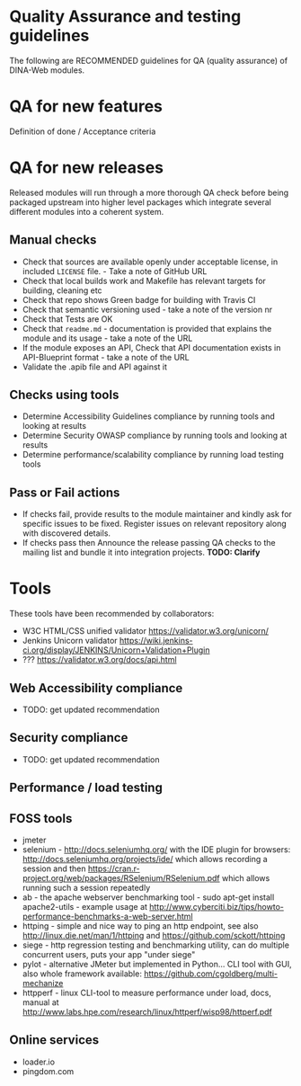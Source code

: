 
# Quality Assurance and testing guidelines

The following are RECOMMENDED guidelines for QA (quality assurance) of DINA-Web modules.

# QA for new features

Definition of done / 
Acceptance criteria

# QA for new releases

Released modules will run through a more thorough QA check before being packaged upstream into higher level packages which integrate several different modules into a coherent system. 

## Manual checks

- Check that sources are available openly under acceptable license, in included `LICENSE` file.  - Take a note of GitHub URL
- Check that local builds work and Makefile has relevant targets for building, cleaning etc
- Check that repo shows Green badge for building with Travis CI
- Check that semantic versioning used - take a note of the version nr
- Check that Tests are OK
- Check that `readme.md` - documentation is provided that explains the module and its usage - take a note of the URL
- If the module exposes an API, Check that API documentation exists in API-Blueprint format - take a note of the URL
- Validate the .apib file and API against it

## Checks using tools
  
- Determine Accessibility Guidelines compliance by running tools and looking at results
- Determine Security OWASP compliance by running tools and looking at results
- Determine performance/scalability compliance by running load testing tools

## Pass or Fail actions
  
- If checks fail, provide results to the module maintainer and kindly ask for specific issues to be fixed. Register issues on relevant repository along with discovered details.
- If checks pass then Announce the release passing QA checks to the mailing list and bundle it into integration projects. **TODO: Clarify**

# Tools

These tools have been recommended by collaborators:

- W3C HTML/CSS unified validator https://validator.w3.org/unicorn/
- Jenkins Unicorn validator https://wiki.jenkins-ci.org/display/JENKINS/Unicorn+Validation+Plugin
- ??? https://validator.w3.org/docs/api.html

## Web Accessibility compliance

- TODO: get updated recommendation

## Security compliance

- TODO: get updated recommendation

## Performance / load testing

## FOSS tools

  - jmeter
  - selenium - http://docs.seleniumhq.org/ with the IDE plugin for browsers: http://docs.seleniumhq.org/projects/ide/ which allows recording a session and then https://cran.r-project.org/web/packages/RSelenium/RSelenium.pdf which allows running such a session repeatedly
  - ab - the apache webserver benchmarking tool - sudo apt-get install apache2-utils - example usage at http://www.cyberciti.biz/tips/howto-performance-benchmarks-a-web-server.html
  - httping - simple and nice way to ping an http endpoint, see also http://linux.die.net/man/1/httping and https://github.com/sckott/httping
  - siege - http regression testing and benchmarking utility, can do multiple concurrent users, puts your app "under siege"
  - pylot - alternative JMeter but implemented in Python... CLI tool with GUI, also whole framework available: https://github.com/cgoldberg/multi-mechanize
  - httpperf - linux CLI-tool to measure performance under load, docs, manual at http://www.labs.hpe.com/research/linux/httperf/wisp98/httperf.pdf
  
## Online services

  - loader.io
  - pingdom.com
  
